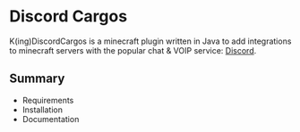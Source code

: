 # Discord Cargos
K(ing)DiscordCargos is a minecraft plugin written in Java to add integrations to minecraft servers with the popular chat & VOIP service: [Discord](https://discord.com).

## Summary
* Requirements
* Installation
* Documentation